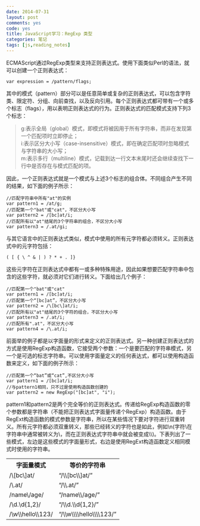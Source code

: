 ```yaml
---
date: 2014-07-31
layout: post
comments: yes
code: yes
title: JavaScript学习：RegExp 类型
categories: 笔记
tags: [js,reading_notes]
---
```


ECMAScript通过RegExp类型来支持正则表达式。使用下面类似Perl的语法，就可以创建一个正则表达式：

    var expression = /pattern/flags;

其中的模式（pattern）部分可以是任意简单或复杂的正则表达式，可以包含字符类、限定符、分组、向前查找，以及反向引用。每个正则表达式都可带有一个或多个标志（flags），用以表明正则表达式的行为。正则表达式的匹配模式支持下列3个标志：

> g:表示全局（global）模式，即模式将被因用于所有字符串，而非在发现第一个匹配项时立即停止；  
> i:表示区分大小写（case-insensitive）模式，即在确定匹配项时忽略模式与字符串的大小写；  
> m:表示多行（multiline）模式，记载到达一行文本末尾时还会继续查找下一行中是否存在与模式匹配的项。

因此，一个正则表达式就是一个模式与上述3个标志的组合体。不同组合产生不同的结果，如下面的例子所示：

    //匹配字符串中所有"at"的实例
    var pattern1 = /at/g;
    //匹配第一个"bat"或"cat"，不区分大小写
    var pattern2 = /[bc]at/i;
    //匹配所有以"at"结尾的3个字符串的组合，不区分大小写
    var pattern3 = /.at/gi;

与其它语言中的正则表达式类似，模式中使用的所有元字符都必须转义。正则表达式中的元字符包括：

    ( [ { \ ^ & | ) ? * + . ]}

这些元字符在正则表达式中都有一或多种特殊用途，因此如果想要匹配字符串中包含的这些字符，就必须对它们进行转义。下面给出几个例子：

    //匹配第一个"bat"或"cat"
    var pattern1 = /[bc]at/i;
    //匹配第一个“[bc]at”，不区分大小写
    var pattern2 = /\[bc\]at/i;
    //匹配所有以"at"结尾的3个字符的组合，不区分大小写
    var pattern3 = /.at/i;
    //匹配所有".at"，不区分大小写
    var pattern4 = /\.at/i;

前面举的例子都是以字面量的形式来定义的正则表达式。另一种创建正则表达式的方式是使用RegExp构造函数，它接受两个参数：一个是要匹配的字符串模式，另一个是可选的标志字符串。可以使用字面量定义的任何表达式，都可以使用构造函数来定义，如下面的例子所示：

    //匹配第一个“bat”或“cat”,不区分大小写
    var pattern1 = /[bc]at/i;
    //与pattern1相同，只不过是使用构造函数创建的
    var pattern2 = new RegExp("[bc]at", "i");

pattern1和pattern2是两个完全等价的正则表达式。传递给RegExp构造函数的零个参数都是字符串（不能把正则表达式字面量传递个RegExp）构造函数。由于RegExt构造函数的模式参数是字符串，所以在某些情况下要对字符进行双重转义。所有元字符都必须双重转义，那些已经转义的字符也是如此，例如\n(字符\在字符串中通常被转义为\\，而在正则表达式字符串中就会被变成\\\\)。下表列出了一些模式，左边是这些模式的字面量形式，右边是使用RegExt构造函数定义相同模式时使用的字符串。

<table>
    <tbody>
        <tr>
            <th>字面量模式</th>
            <th>等价的字符串</th>
        </tr>
        <tr>
            <td>/\[bc\]at/</td>
            <td>“/\\[bc\\]at/”</td>
        </tr>
        <tr>
            <td>/\.at/</td>
            <td>“/\\.at/”</td>
        </tr>
        <tr>
            <td>/name\/age/</td>
            <td>“/name\\/age/”</td>
        </tr>
        <tr>
            <td>/\d.\d{1,2}/</td>
            <td>“/\\d.\\d{1,2}/”</td>
        </tr>
        <tr>
            <td>/\w\\hello\\123/</td>
            <td>“/\\w\\\\hello\\\\123/”</td>
        </tr>
    </tbody>
</table>